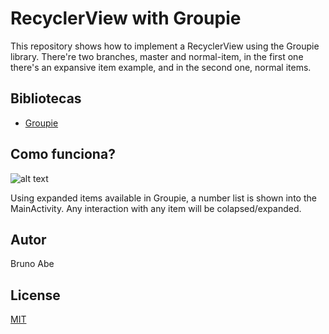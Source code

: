 # RecyclerView with Groupie
This repository shows how to implement a RecyclerView using the Groupie library. There're two branches, master and normal-item, in the first one there's an expansive item example, and in the second one, normal items.

## Bibliotecas
- [Groupie](https://github.com/lisawray/groupie)

## Como funciona?
![alt text](https://i.imgur.com/9Vc375B.gif)

Using expanded items available in Groupie, a number list is shown into the MainActivity. Any interaction with any item will be colapsed/expanded.

## Autor
Bruno Abe

## License
[MIT](https://choosealicense.com/licenses/mit/)

